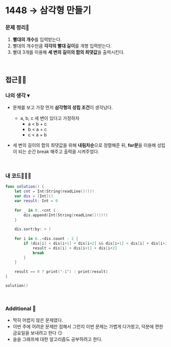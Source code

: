 # 1448 → 삼각형 만들기
### 문제 정리📝
1. **빨대의 개수**를 입력받는다.
2. 빨대의 개수만큼 **각각의 빨대 길이**를 개행 입력받는다.
3. 빨대 3개를 이용해 **세 변의 길이의 합의 최댓값**을 출력시킨다.

</br>

## 접근🚶🏻
### 나의 생각 ▾
* 문제를 보고 가장 먼저 **삼각형의 성립 조건**이 생각났다.
    * a, b, c 세 변이 있다고 가정하자
        * a < b + c
        * b < a + c
        * c < a + b
        
* 세 변의 길이의 합의 최댓값을 위해 **내림차순**으로 정렬해준 뒤, **for문**을 이용해 성립이 되는 순간 break 해주고 출력을 시켜주었다.

</br>


### 내 코드👨🏻‍💻
```swift
func solution() {
    let cnt = Int(String(readLine()!))!
    var dis = [Int]()
    var result: Int = 0
    
    for _ in 0..<cnt {
        dis.append(Int(String(readLine()!))!)
    }
    
    dis.sort(by: > )
    
    for i in 0..<dis.count - 2 {
        if (dis[i] < dis[i+1] + dis[i+2] && dis[i+1] < dis[i] + dis[i+2] && dis[i+2] < dis[i] + dis[i+1]) {
            result = dis[i] + dis[i+1] + dis[i+2]
            break
        }
    }
    
    result == 0 ? print("-1") : print(result)
}

solution()
```

</br>


### Additional 📂
- 딱히 어렵지 않은 문제였다.
- 이번 주에 어려운 문제만 접해서 그런지 이번 문제는 가볍게 다가왔고, 덕분에 편한 금요일을 보내려고 한다 😏
- 슬슬 그래프에 대한 알고리즘도 공부하려고 한다.
